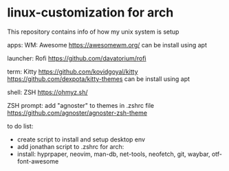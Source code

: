 # linux-customization for arch

This repository contains info of how my unix system is setup

apps:
WM: Awesome
https://awesomewm.org/
can be install using apt

launcher: Rofi
https://github.com/davatorium/rofi

term: Kitty
https://github.com/kovidgoyal/kitty
https://github.com/dexpota/kitty-themes
can be install using apt

shell: ZSH
https://ohmyz.sh/

ZSH prompt:
add "agnoster" to themes in .zshrc file 
https://github.com/agnoster/agnoster-zsh-theme


to do list:
- create script to install and setup desktop env
- add jonathan script to .zshrc
for arch:
- install: hyprpaper, neovim, man-db, net-tools, neofetch, git, waybar, otf-font-awesome
